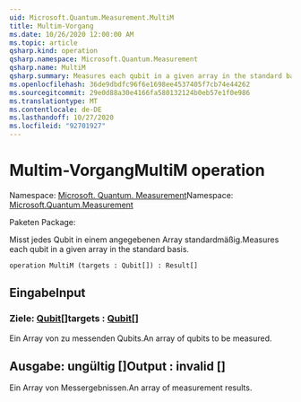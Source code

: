 ```yaml
---
uid: Microsoft.Quantum.Measurement.MultiM
title: Multim-Vorgang
ms.date: 10/26/2020 12:00:00 AM
ms.topic: article
qsharp.kind: operation
qsharp.namespace: Microsoft.Quantum.Measurement
qsharp.name: MultiM
qsharp.summary: Measures each qubit in a given array in the standard basis.
ms.openlocfilehash: 36de9dbdfc96f6e1698ee4537405f7cb74e44262
ms.sourcegitcommit: 29e0d88a30e4166fa580132124b0eb57e1f0e986
ms.translationtype: MT
ms.contentlocale: de-DE
ms.lasthandoff: 10/27/2020
ms.locfileid: "92701927"
---
```

# <a name="multim-operation"></a><span data-ttu-id="f6dd2-102">Multim-Vorgang</span><span class="sxs-lookup"><span data-stu-id="f6dd2-102">MultiM operation</span></span>

<span data-ttu-id="f6dd2-103">Namespace: [Microsoft. Quantum. Measurement](xref:Microsoft.Quantum.Measurement)</span><span class="sxs-lookup"><span data-stu-id="f6dd2-103">Namespace: [Microsoft.Quantum.Measurement](xref:Microsoft.Quantum.Measurement)</span></span>

<span data-ttu-id="f6dd2-104">Paketen [](https://nuget.org/packages/)</span><span class="sxs-lookup"><span data-stu-id="f6dd2-104">Package: [](https://nuget.org/packages/)</span></span>


<span data-ttu-id="f6dd2-105">Misst jedes Qubit in einem angegebenen Array standardmäßig.</span><span class="sxs-lookup"><span data-stu-id="f6dd2-105">Measures each qubit in a given array in the standard basis.</span></span>

```qsharp
operation MultiM (targets : Qubit[]) : Result[]
```


## <a name="input"></a><span data-ttu-id="f6dd2-106">Eingabe</span><span class="sxs-lookup"><span data-stu-id="f6dd2-106">Input</span></span>

### <a name="targets--qubit"></a><span data-ttu-id="f6dd2-107">Ziele: [Qubit](xref:microsoft.quantum.lang-ref.qubit)[]</span><span class="sxs-lookup"><span data-stu-id="f6dd2-107">targets : [Qubit](xref:microsoft.quantum.lang-ref.qubit)[]</span></span>

<span data-ttu-id="f6dd2-108">Ein Array von zu messenden Qubits.</span><span class="sxs-lookup"><span data-stu-id="f6dd2-108">An array of qubits to be measured.</span></span>



## <a name="output--__invalidresult__"></a><span data-ttu-id="f6dd2-109">Ausgabe: __ungültig <Result>__ []</span><span class="sxs-lookup"><span data-stu-id="f6dd2-109">Output : __invalid<Result>__ []</span></span>

<span data-ttu-id="f6dd2-110">Ein Array von Messergebnissen.</span><span class="sxs-lookup"><span data-stu-id="f6dd2-110">An array of measurement results.</span></span>